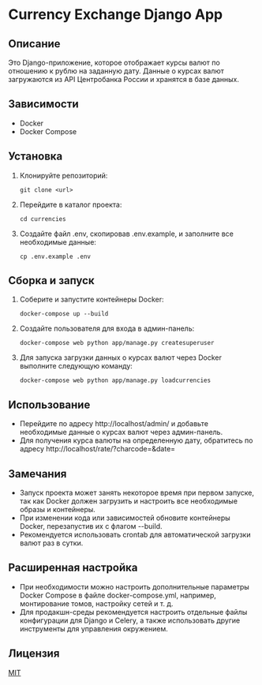 # Currency Exchange Django App

## Описание
Это Django-приложение, которое отображает курсы валют по отношению к рублю на заданную дату. Данные о курсах валют загружаются из API Центробанка России и хранятся в базе данных.

## Зависимости
- Docker
- Docker Compose

## Установка
1. Клонируйте репозиторий:
   ```shell
   git clone <url>
   ```

2. Перейдите в каталог проекта:
    ```shell
    cd currencies
    ```

3. Создайте файл .env, скопировав .env.example, и заполните все необходимые данные:
    ```shell
    cp .env.example .env
    ```

## Сборка и запуск
1. Соберите и запустите контейнеры Docker:
    ```shell
    docker-compose up --build
    ```
2. Создайте пользователя для входа в админ-панель:
   ```shell
   docker-compose web python app/manage.py createsuperuser
   ```
3. Для запуска загрузки данных о курсах валют через Docker выполните следующую команду:
   ```shell
   docker-compose web python app/manage.py loadcurrencies
   ```
## Использование
- Перейдите по адресу http://localhost/admin/ и добавьте необходимые данные о курсах валют через админ-панель.
- Для получения курса валюты на определенную дату, обратитесь по адресу http://localhost/rate/?charcode=<charcode>&date=<date>

## Замечания
- Запуск проекта может занять некоторое время при первом запуске, так как Docker должен загрузить и настроить все необходимые образы и контейнеры.
- При изменении кода или зависимостей обновите контейнеры Docker, перезапустив их с флагом --build.
- Рекомендуется использовать crontab для автоматической загрузки валют раз в сутки. 

## Расширенная настройка
- При необходимости можно настроить дополнительные параметры Docker Compose в файле docker-compose.yml, например, монтирование томов, настройку сетей и т. д.
- Для продакшн-среды рекомендуется настроить отдельные файлы конфигурации для Django и Celery, а также использовать другие инструменты для управления окружением.

## Лицензия
[MIT](LICENSE)